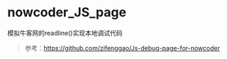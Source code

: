 # nowcoder_JS_page
模拟牛客网的readline()实现本地调试代码
> 参考：https://github.com/zifenggao/Js-debug-page-for-nowcoder

